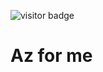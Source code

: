 
![visitor badge](https://visitor-badge.glitch.me/badge?repo_id=${https://github.com/Marsatt/Az/edit/main/README.md})

# Az for me
